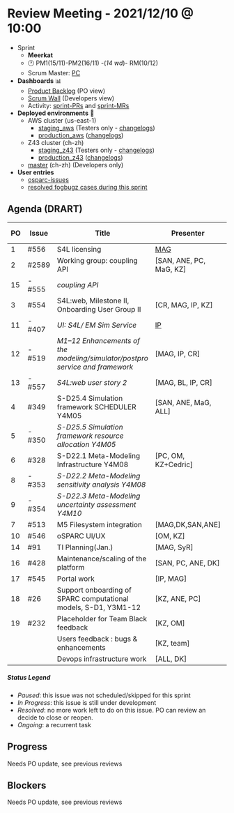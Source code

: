 # Review Meeting - 2021/12/10 @ 10:00

- Sprint
  - **Meerkat**
  - 🕐 PM1(15/11)-PM2(16/11) -(_14 wd_)- RM(10/12)
  - Scrum Master: [PC]
- **Dashboards** 📊
  - [Product Backlog](https://github.com/orgs/ITISFoundation/projects/3) (PO view)
  - [Scrum Wall](https://app.zenhub.com/workspaces/osparc---scrum-wall-5c9260f3d76ef51f6b0fe78d/board?repos=118596920,174557929,151701223,135289610,118910047,181836792,167586968) (Developers view)
  - Activity: [sprint-PRs] and [sprint-MRs]
- **Deployed environments** 🚀
  - AWS cluster (us-east-1)
    - [staging_aws](https://staging.osparc.io) (Testers only - [changelogs])
    - [production_aws](https://osparc.io) ([changelogs])
  - Z43 cluster (ch-zh)
    - [staging_z43](http://osparc-staging.speag.com) (Testers only - [changelogs])
    - [production_z43](http://osparc.speag.com) ([changelogs])
  - [master](https://osparc-master.speag.com) (ch-zh) (Developers only)
- **User entries**
  - [osparc-issues](https://github.com/ITISFoundation/osparc-issues/issues?q=is%3Aissue+is%3Aopen+sort%3Areactions)
  - [resolved fogbugz cases during this sprint](https://z43.manuscript.com/f/filters/?ixProject=45&ixStatus=0&maxrecords=50&resolvedInLast=3&sColumns=Category-Favorite-Case-TitleComment-Area-Priority-Status-DateResolved-DateOpened-OpenedBy&sSorts=LastUpdated.descending-Priority&sView=grid-flat)

## Agenda (DRART)


| PO | Issue  | Title                                                                        | Presenter               | Status | Duration | Start Time |
|----|--------|------------------------------------------------------------------------------|-------------------------|--------|----------|------------|
| 1  | #556   | S4L licensing                                                                | [MAG][SAN]              |        |          |            |
| 2  | #2589  | Working group: coupling API                                                  | [SAN, ANE, PC, MaG, KZ] |        |          |            |
| 15 | - #555 | *coupling API*                                                               |                         |        |          |            |
| 3  | #554   | S4L:web, Milestone II, Onboarding User Group II                              | [CR, MAG, IP, KZ]       |        |          |            |
| 11 | - #407 | *UI: S4L/ EM Sim Service*                                                    | [IP]                    |        |          |            |
| 12 | - #519 | *M1–12 Enhancements of the modeling/simulator/postpro service and framework* | [MAG, IP, CR]           |        |          |            |
| 13 | - #557 | *S4L:web user story 2*                                                       | [MAG, BL, IP, CR]       |        |          |            |
| 4  | #349   | S-D25.4 Simulation framework SCHEDULER Y4M05                                 | [SAN, ANE, MaG, ALL]    |        |          |            |
| 5  | - #350 | *S-D25.5 Simulation framework resource allocation Y4M05*                     |                         |        |          |            |
| 6  | #328   | S-D22.1 Meta-Modeling Infrastructure Y4M08                                   | [PC, OM, KZ+Cedric]     |        |          |            |
| 8  | - #353 | *S-D22.2 Meta-Modeling sensitivity analysis Y4M08*                           |                         |        |          |            |
| 9  | - #354 | *S-D22.3 Meta-Modeling uncertainty assessment Y4M10*                         |                         |        |          |            |
| 7  | #513   | M5 Filesystem integration                                                    | [MAG,DK,SAN,ANE]        |        |          |            |
| 10 | #546   | oSPARC UI/UX                                                                 | [OM, KZ]                |        |          |            |
| 14 | #91    | TI Planning(Jan.)                                                            | [MAG, SyR]              |        |          |            |
| 16 | #428   | Maintenance/scaling of the platform                                          | [SAN, PC, ANE, DK]      |        |          |            |
| 17 | #545   | Portal work                                                                  | [IP, MAG]               |        |          |            |
| 18 | #26    | Support onboarding of SPARC computational models, S-D1, Y3M1-12              | [KZ, ANE, PC]           |        |          |            |
| 19 | #232   | Placeholder for Team Black feedback                                          | [KZ, OM]                |        |          |            |
|    |        | Users feedback : bugs & enhancements                                         | [KZ, team]              |        |          |            |
|    |        | Devops infrastructure work                                                   | [ALL, DK]               |        |          |            |

##### Status Legend

- _Paused_: this issue was not scheduled/skipped for this sprint
- _In Progress_: this issue is still under development
- _Resolved_: no more work left to do on this issue. PO can review an decide to close or reopen.
- _Ongoing_: a recurrent task

[online]: http://status.osparc.io/
[operational]: https://git.speag.com/oSparc/e2e-testing/-/pipelines
[performant]: https://git.speag.com/oSparc/e2e-portal-testing/-/pipelines

## Progress

Needs PO update, see previous reviews

## Blockers

Needs PO update, see previous reviews

<!--References PLEASE KEEP ALPHABETICAL ORDER!!! -->


[all]: https://github.com/Surfict
[ip]: https://github.com/ignapas
[kz]: https://github.com/KZzizzle
[mag]: https://github.com/mguidon
[om]: https://github.com/odeimaiz
[pc]: https://github.com/pcrespov
[san]: https://github.com/sanderegg
[ane]: https://github.com/GitHK
[tn]: https://itis.swiss/who-we-are/staff-members/all-staff/newton-taylor/
[cr]: https://github.com/colinRawlings
[bl]: https://github.com/dyollb


[j-d4]: https://github.com/ITISFoundation/osparc-issues/issues/62
[j-d7.a]: https://github.com/ITISFoundation/osparc-issues/issues/21
[j-d35]: https://github.com/ITISFoundation/osparc-issues/issues/31
[j-d33]: https://github.com/ITISFoundation/osparc-issues/issues/33
[j-d20]: https://github.com/ITISFoundation/osparc-issues/issues/48
[j-d21]: https://github.com/ITISFoundation/osparc-simcore/issues/1065
[j-d28.a]: https://github.com/ITISFoundation/osparc-simcore/issues/1066
[j-d29]: https://github.com/ITISFoundation/osparc-issues/issues/37
[s-d2]: https://github.com/ITISFoundation/osparc-simcore/issues/1069
[s-d18]: https://github.com/ITISFoundation/osparc-issues/issues/9
[s-d7]: https://github.com/ITISFoundation/osparc-issues/issues/21
[s-d10]: https://github.com/ITISFoundation/osparc-issues/issues/18
[s-d22]: https://github.com/ITISFoundation/osparc-issues/issues/5
[s-d12]: https://github.com/ITISFoundation/osparc-issues/issues/16
[s-d15]: https://github.com/ITISFoundation/osparc-issues/issues/12
[s-d12]: https://github.com/ITISFoundation/osparc-issues/issues/16
[s-d6]: https://github.com/ITISFoundation/osparc-issues/issues/22
[s-d5]: https://github.com/ITISFoundation/osparc-issues/issues/23
[s-d21]: https://github.com/ITISFoundation/osparc-issues/issues/6
[s-d4]: https://github.com/ITISFoundation/osparc-issues/issues/24
[s-d1]: https://github.com/ITISFoundation/osparc-issues/issues/26
[s-d26]: https://github.com/ITISFoundation/osparc-issues/issues/332
[s-d27.2]: https://github.com/ITISFoundation/osparc-issues/issues/357
[n-d1]: https://github.com/ITISFoundation/osparc-issues/issues/68
[n-d2]: https://github.com/ITISFoundation/osparc-issues/issues/91

[tb-backlog]: https://github.com/ITISFoundation/osparc-issues/projects/4

[z43-backlog]: https://z43.fogbugz.com/f/filters/1112/osparc-cases

[sprint-prs]: https://github.com/pulls?page=1&q=is%3Apr+archived%3Afalse+user%3AITISFoundation+closed%3A%3E2021-06-04
[sprint-mrs]: https://git.speag.com/groups/oSparc/-/merge_requests?scope=all&utf8=%E2%9C%93&state=all
[changelogs]: https://github.com/ITISFoundation/osparc-simcore/releases
